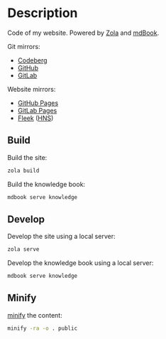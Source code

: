 # Description

Code of my website. Powered by [Zola](https://www.getzola.org) and [mdBook](https://rust-lang.github.io/mdBook).

Git mirrors:
- [Codeberg](https://codeberg.org/paveloom/pages)
- [GitHub](https://github.com/Paveloom/paveloom.github.io)
- [GitLab](https://gitlab.com/paveloom-g/personal/site)

Website mirrors:
- [GitHub Pages](https://paveloom.github.io/)
- [GitLab Pages](https://paveloom-g.gitlab.io/personal/site/)
- [Fleek](https://paveloom.on.fleek.co/) ([HNS](http://home.paveloom/))

## Build

Build the site:

```bash
zola build
```

Build the knowledge book:

```bash
mdbook serve knowledge
```

## Develop

Develop the site using a local server:

```bash
zola serve
```

Develop the knowledge book using a local server:

```bash
mdbook serve knowledge
```

## Minify

[minify](https://github.com/tdewolff/minify) the content:

```bash
minify -ra -o . public
```
